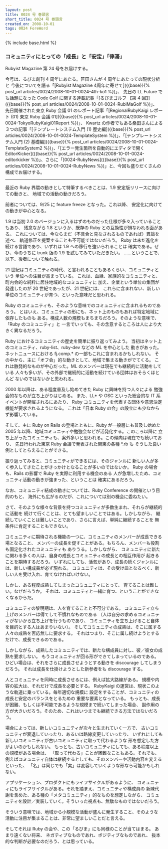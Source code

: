 ```yaml
---
layout: post
title: 0024 号 巻頭言
short_title: 0024 号 巻頭言
created_on: 2008-10-01
tags: 0024 ForeWord
---
```

{% include base.html %}


### コミュニティにとっての「成長」と「安定」「停滞」

Rubyist Magazine 第 24 号をお届けする。

今号は、るびま創刊 4 周年にあたる。笹田さんが 4 周年にあたっての現状分析と
今後についてを語る「[Rubyist Magazine 4周年に寄せて]({{base}}{% post_url articles/0024/2008-10-01-0024-4th-ko1 %})」、
先日の LL Future でも話題になった Code Golf に関する連載記事「[るびまゴルフ 【第 4 回】]({{base}}{% post_url articles/0024/2008-10-01-0024-RubiMaGolf %})」、
先日開催された東京 Ruby 会議 01 のレポート記事「[RegionalRubyKaigi レポート (01) 東京 Ruby 会議 01]({{base}}{% post_url articles/0024/2008-10-01-0024-TokyoRubyKaigi01Report %})」、
Kwartz の作者でもある桑田さんによる３つの記事「[テンプレートシステム入門 (1) 歴史編]({{base}}{% post_url articles/0024/2008-10-01-0024-TemplateSystem %})」、「[テンプレートシステム入門 (2) 基礎編]({{base}}{% post_url articles/0024/2008-10-01-0024-TemplateSystem2 %})」、「[エラー発生箇所を自動的にエディタで開く EditorKicker]({{base}}{% post_url articles/0024/2008-10-01-0024-editorkicker %})」、さらに「[0024-RubyNews]({{base}}{% post_url articles/0024/2008-10-01-0024-RubyNews %})」と、今回も盛りだくさんの構成でお届けする。

----
最近の Ruby 界隈の動きとして特筆するべきことは、1.9 安定版リリースに向けての動きと、
地域での活動の動きだろう。

前者については、9/25 に feature freeze となった。これ以降、
安定化に向けての動きが中心となる。

1.9 は当初 2.0 のバージョンに入るはずのものだった仕様が多々入っていることもあり、
残念ながら 1.8 というか、既存の Ruby との互換性が損なわれる面がある。
これについては、今ならまだ（不具合と見なされるものであれば）異論を述べ、
軌道修正を提案することも不可能ではないだろう。
Ruby は未だ進化を続ける言語であり、いずれは 1.9 への移行を強いられることは
確実である。ぜひ、今のうちに trunk 版の 1.9 を試してみていただきたい。
……ということで、以下、後者について触れる。

21 世紀はコミュニティの時代、と言われることもあるくらい、コミュニティという
単位への注目が高まっている。
これは、血縁、家族的なコミュニティと、町内会的な純粋に居住地域的なコミュニティに
加え、企業という単位の集団が発達したのが 20 世紀であったが、21 世紀には、
これらに含まれない、新しい単位のコミュニティが育つ、といった意味だと思われる。

Ruby のコミュニティも、そのような意味でのコミュニティに含まれるものであろう。
とはいえ、コミュニティの形にも、ネット上のものもあれば特定地域に依存したものも
ある。構成人数の規模もまちまちだろう。そのような意味で、「Ruby のコミュニティ」と
一言でいっても、その含意するところは人により大きく異なるだろう。

Ruby におけるコミュニティの歴史を簡単に振り返ってみよう。
当初はネット上のコミュニティ、ruby-list、ruby-dev などの ML を中心とした
動きがあった。ネットニュースにおける fj.comp.* の一部もこれに含まれるかもしれない。
その中から、主に「オフ会」的な動きとして、地域で集まる動きがでてくる。
これは散発的なものが中心だった。ML のメンバーは現在でも継続的に活動をしている
人々も多いが、その外部で継続的に活動を続けている団体はおそらくほとんど
ないのではないかと思われる。

2000 年以降は、ある程度普及し始めてきた Ruby に興味を持つ人々による
勉強会的なものが立ち上がりはじめる。
また、LL* や OSC といった総合的な IT 系イベントが開催されるにあたり、
Ruby コミュニティを代表する団体や意思決定機能が要求されるようになる。
これは「日本 Ruby の会」の設立にも少なからず影響している。

そして、主に Ruby on Rails の登場とともに、Ruby が一般層にも普及し始めた
2005 年以降、地域コミュニティや勉強会などが活発化する。このころ以降に
立ち上がったコミュニティも、案外多いと思われる。この傾向は現在でも続いており、
先日行われた東京 Ruby 会議で発表された関東の各種 *.rb も
そうした良い例としてとらえることができる。

振り返ってみると、コミュニティができるには、そのジャンルに
新しい人が多く参入してきたことがきっかけとなることが多いのではないか。
Ruby の場合も、Rails の影響で Ruby を実際に利用する機会のある
人が急増したため、コミュニティ活動の動きが強まった、ということは
確実にあるだろう。

なお、コミュニティ結成の動きについては、Ruby Conference の開催という目的のもと、
海外にも広がるのだが、これについては別の機会に委ねたい。

さて、そのような様々な背景を持つコミュニティが多数生まれ、それらが継続的に活動を
続けて行くことは、とても望ましいことではある。しかしながら、
継続していくことは難しいことであり、さらに言えば、単純に継続することを
無条件に肯定することもできない。

コミュニティに期待される機能の一つに、コミュニティのメンバーが成長できる場となること、
メンバーの成長を促すことがある。もちろん、メンバーも役割も固定化されたコミュニティも
ありうる。しかしながら、
コミュニティに新たに関わる多くの人は、自身の成長とコミュニティの成長との相互作用が
起きることを期待するだろう。
いずれにしても、活気があり、成長の続くジャンルには、新しい構成員が必ず現れる。
コミュニティは、その受け皿となるべく、新しい人を受け入れ、育てなければいけない。

しかし、ある程度成熟してしまったコミュニティにとって、
育てることは難しい。なぜだろうか。
それは、コミュニティと一緒に育つ、ということができなくなるからだ。

コミュニティの黎明期は、人を育てることと不可分である。
コミュニティ立ち上げのメンバーは得てして不慣れなものである
（人は自分の求めるコミュニティがないから立ち上げを行うものであり、
コミュニティを立ち上げること自体を目的とする人はあまりいない）。
そしてコミュニティの成熟は、そこに属する人々の成熟を否応無しに要求する。
それはつまり、そこに属し続けようとするだけで、成長できるのである。

しかしながら、成熟したコミュニティでは、新たな構成員に対し、彼／彼女の成熟を要求しない。
もうコミュニティが回る形ができてしまっているのである。
ひどい場合は、それをさらに成長させようとする動きを discourage してしまうだろう。
それは成長を仕掛けようとした新参者をも discourage する。

人とコミュニティを同時に成長させるには、例えば拡大路線がある。
規模や内容の拡大は、それだけで成長を必要とする。
RubyKaigi の運営は、現状このような軌道に乗っている。毎年適切な規模に
設定をすることが、コミュニティの成長と安定のバランスをとるための
重要な要素となっている。
もっとも、成長が困難、もしくは不可能であるような規模まで続いてしまった場合、
副作用の方が大きいだろう。そのため、これはいつまでも継続できる方法ではないだろう。

場合によっては、新しいコミュニティが次々と生まれていく一方で、
古いコミュニティが衰退していったり、あるいは路線変更していったり、
いずれにしても新しいコミュニティが古いコミュニティに取って代わるような
形を想定した方がよいのかもしれない。
もっとも、古いコミュニティにしても、ある程度以上の規模がある場合は、
「取って代わる」ことが困難なこともある。それでも、
例えばコミュニティ自体は継続するとしても、そのメンバーや活動内容を変えるといった、
「名」は同じでも「実」は変容していくような形なら可能かもしれない。

アプリケーション、プロダクトにもライフサイクルがあるように、
コミュニティにもライフサイクルがある。それを踏まえ、コミュニティや構成員の
新陳代謝を含めた、ある種の「メタコミュニティ」的なものを想定しながら、
コミュニティを設計／実装していく。そういった視点も、無駄なものではないだろう。

そういう意味では、地域から小規模な活動が盛んに発生すること、そのような
活動に注目が集まることは、非常に望ましいことだと言える。

そしてそれは Ruby の会や、この「るびま」にも同様のことが当てはまる。
あまり遠くない将来、
ネガティブなものであれ、ポジティブなものであれ、
抜本的な判断が必要なのだろう、とは思っている。


